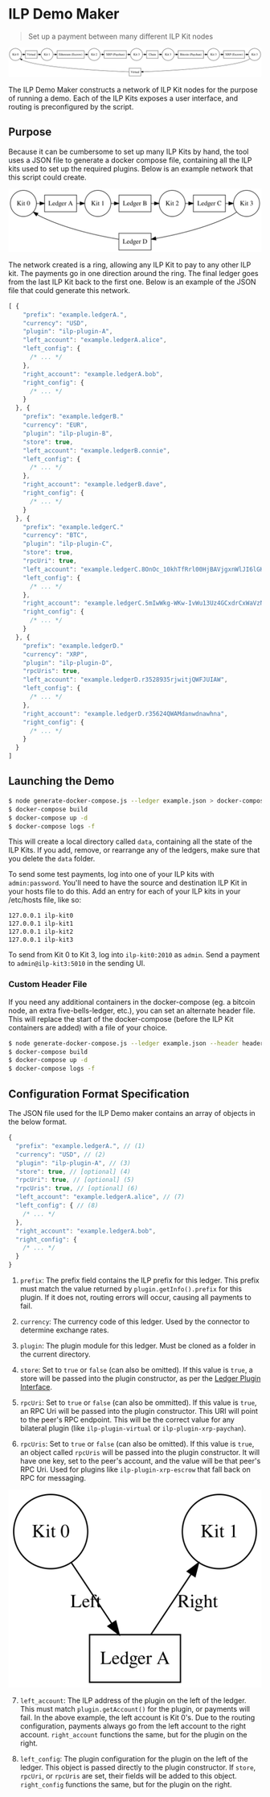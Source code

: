 # ILP Demo Maker
> Set up a payment between many different ILP Kit nodes

![7-ledger Demo](./res/demo.svg)

The ILP Demo Maker constructs a network of ILP Kit nodes for
the purpose of running a demo. Each of the ILP Kits exposes a user interface,
and routing is preconfigured by the script.

## Purpose

Because it can be cumbersome to set up many ILP Kits by hand, the tool uses a
JSON file to generate a docker compose file, containing all the ILP kits used
to set up the required plugins. Below is an example network that this script
could create.

![Example network created by this script](./res/net.svg)

The network created is a ring, allowing any ILP Kit to pay to any other ILP
kit. The payments go in one direction around the ring. The final ledger goes
from the last ILP Kit back to the first one. Below is an example of the JSON
file that could generate this network.

```js
[ {
    "prefix": "example.ledgerA.",
    "currency": "USD",
    "plugin": "ilp-plugin-A",
    "left_account": "example.ledgerA.alice",
    "left_config": {
      /* ... */
    },
    "right_account": "example.ledgerA.bob",
    "right_config": {
      /* ... */
    }
  }, {
    "prefix": "example.ledgerB."
    "currency": "EUR",
    "plugin": "ilp-plugin-B",
    "store": true,
    "left_account": "example.ledgerB.connie",
    "left_config": {
      /* ... */
    },
    "right_account": "example.ledgerB.dave",
    "right_config": {
      /* ... */
    }
  }, {
    "prefix": "example.ledgerC."
    "currency": "BTC",
    "plugin": "ilp-plugin-C",
    "store": true,
    "rpcUri": true,
    "left_account": "example.ledgerC.8OnOc_10khTfRrl00HjBAVjgxnWlJI6lGKaNIxuMJdY",
    "left_config": {
      /* ... */
    },
    "right_account": "example.ledgerC.5mIwWkg-WKw-IvWu13Uz4GCxdrCxWaVzNkpfOehIguI",
    "right_config": {
      /* ... */
    }
  }, {
    "prefix": "example.ledgerD."
    "currency": "XRP",
    "plugin": "ilp-plugin-D",
    "rpcUris": true,
    "left_account": "example.ledgerD.r3528935rjwitjQWFJUIAW",
    "left_config": {
      /* ... */
    },
    "right_account": "example.ledgerD.r35624QWAMdanwdnawhna",
    "right_config": {
      /* ... */
    }
  }
]
```

## Launching the Demo

```sh
$ node generate-docker-compose.js --ledger example.json > docker-compose.yml
$ docker-compose build
$ docker-compose up -d
$ docker-compose logs -f
```

This will create a local directory called `data`, containing all the state
of the ILP Kits. If you add, remove, or rearrange any of the ledgers, make
sure that you delete the `data` folder.

To send some test payments, log into one of your ILP kits with `admin:password`.
You'll need to have the source and destination ILP Kit in your hosts file to do
this. Add an entry for each of your ILP kits in your /etc/hosts file, like so:

```
127.0.0.1 ilp-kit0
127.0.0.1 ilp-kit1
127.0.0.1 ilp-kit2
127.0.0.1 ilp-kit3
```

To send from Kit 0 to Kit 3, log into `ilp-kit0:2010` as `admin`. Send a payment
to `admin@ilp-kit3:5010` in the sending UI.

### Custom Header File

If you need any additional containers in the docker-compose (eg. a bitcoin
node, an extra five-bells-ledger, etc.), you can set an alternate header file.
This will replace the start of the docker-compose (before the ILP Kit
containers are added) with a file of your choice.

```sh
$ node generate-docker-compose.js --ledger example.json --header header.yml > docker-compose.yml
$ docker-compose build
$ docker-compose up -d
$ docker-compose logs -f
```

## Configuration Format Specification

The JSON file used for the ILP Demo maker contains an array of objects in the
below format.

```js
{
  "prefix": "example.ledgerA.", // (1)
  "currency": "USD", // (2)
  "plugin": "ilp-plugin-A", // (3)
  "store": true, // [optional] (4)
  "rpcUri": true, // [optional] (5)
  "rpcUris": true, // [optional] (6)
  "left_account": "example.ledgerA.alice", // (7)
  "left_config": { // (8)
    /* ... */
  },
  "right_account": "example.ledgerA.bob",
  "right_config": {
    /* ... */
  }
}
```

1. `prefix`: The prefix field contains the ILP prefix for this ledger. This prefix must match the value returned by `plugin.getInfo().prefix` for this plugin. If it does not, routing errors will occur, causing all payments to fail.

2. `currency`: The currency code of this ledger. Used by the connector to determine exchange rates.

3. `plugin`: The plugin module for this ledger. Must be cloned as a folder in the current directory.

4. `store`: Set to `true` or `false` (can also be omitted). If this value is `true`, a store will be passed into the plugin constructor, as per the [Ledger Plugin Interface](https://github.com/interledger/rfcs/blob/master/0004-ledger-plugin-interface/0004-ledger-plugin-interface.md#_store).

5. `rpcUri`: Set to `true` or `false` (can also be ommitted). If this value is `true`, an RPC Uri will be passed into the plugin constructor. This URI will point to the peer's RPC endpoint. This will be the correct value for any bilateral plugin (like `ilp-plugin-virtual` or `ilp-plugin-xrp-paychan`).

6. `rpcUris`: Set to `true` or `false` (can also be omitted). If this value is `true`, an object called `rpcUris` will be passed into the plugin constructor. It will have one key, set to the peer's account, and the value will be that peer's RPC Uri. Used for plugins like `ilp-plugin-xrp-escrow` that fall back on RPC for messaging. 

![Left vs. Right](./res/left.svg)

7. `left_account`: The ILP address of the plugin on the left of the ledger. This must match `plugin.getAccount()` for the plugin, or payments will fail. In the above example, the left account is Kit 0's. Due to the routing configuration, payments always go from
the left account to the right account. `right_account` functions the same, but for the plugin on the right.

8. `left_config`: The plugin configuration for the plugin on the left of the ledger. This object is passed directly to the plugin constructor. If `store`, `rpcUri`, or `rpcUris` are set, their fields will be added to this object. `right_config` functions the same, but for the plugin on the right.
